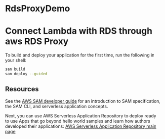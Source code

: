 # RdsProxyDemo

# Connect Lambda with RDS through aws RDS  Proxy
 
To build and deploy your application for the first time, run the following in your shell:

```bash
sam build
sam deploy --guided
```
 
## Resources

See the [AWS SAM developer guide](https://docs.aws.amazon.com/serverless-application-model/latest/developerguide/what-is-sam.html) for an introduction to SAM specification, the SAM CLI, and serverless application concepts.

Next, you can use AWS Serverless Application Repository to deploy ready to use Apps that go beyond hello world samples and learn how authors developed their applications: [AWS Serverless Application Repository main page](https://aws.amazon.com/serverless/serverlessrepo/)
